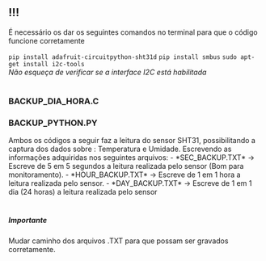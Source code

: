 <h1></h1>
<h2> !!! </h2>
<p>É necessário os dar os seguintes comandos no terminal para que o código funcione corretamente  </p>
<code>pip install adafruit-circuitpython-sht31d</code>
<code>pip install smbus</code>
<code>sudo apt-get install i2c-tools</code><br>
<i>Não esqueça de verificar se a interface I2C está habilitada</i>
<h1></h1>
<b><h3>BACKUP_DIA_HORA.C</h3></b>
<b><h3>BACKUP_PYTHON.PY</h3></b>
Ambos os códigos a seguir faz a leitura do sensor SHT31, possibilitando a captura dos dados sobre : Temperatura e Umidade.
Escrevendo as informações adquiridas nos seguintes arquivos:
- *SEC_BACKUP.TXT* -> Escreve de 5 em 5 segundos a leitura realizada pelo sensor (Bom para monitoramento).
- *HOUR_BACKUP.TXT* -> Escreve de 1 em 1 hora a leitura realizada pelo sensor.
- *DAY_BACKUP.TXT* -> Escreve de 1 em 1 dia (24 horas) a leitura realizada pelo sensor
<h1></h1>
<h5>Importante</h5> Mudar caminho dos arquivos .TXT para que possam ser gravados corretamente.

